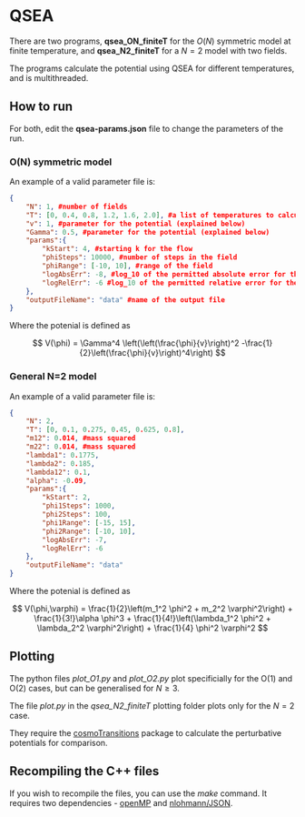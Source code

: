 # QSEA

There are two programs, **qsea_ON_finiteT** for the $O(N)$ symmetric model at finite temperature, and **qsea_N2_finiteT** for a $N=2$ model with two fields.

The programs calculate the potential using QSEA for different temperatures, and is multithreaded.

## How to run
For both, edit the **qsea-params.json** file to change the parameters of the run.

### O(N) symmetric model
An example of a valid parameter file is:

```json
{
    "N": 1, #number of fields
    "T": [0, 0.4, 0.8, 1.2, 1.6, 2.0], #a list of temperatures to calculate the potential for
    "v": 1, #parameter for the potential (explained below)
    "Gamma": 0.5, #parameter for the potential (explained below)
    "params":{
        "kStart": 4, #starting k for the flow
        "phiSteps": 10000, #number of steps in the field
        "phiRange": [-10, 10], #range of the field
        "logAbsErr": -8, #log_10 of the permitted absolute error for the RK45 algorithm
        "logRelErr": -6 #log_10 of the permitted relative error for the RK45 algorithm
    },
    "outputFileName": "data" #name of the output file
}
```

Where the potenial is defined as

$$
V(\phi) = \Gamma^4 \left(\left(\frac{\phi}{v}\right)^2 -\frac{1}{2}\left(\frac{\phi}{v}\right)^4\right)
$$

### General N=2 model
An example of a valid parameter file is:

```json
{
    "N": 2,
    "T": [0, 0.1, 0.275, 0.45, 0.625, 0.8],
    "m12": 0.014, #mass squared
    "m22": 0.014, #mass squared
    "lambda1": 0.1775,
    "lambda2": 0.185,
    "lambda12": 0.1,
    "alpha": -0.09,
    "params":{
        "kStart": 2,
        "phi1Steps": 1000,
        "phi2Steps": 100,
        "phi1Range": [-15, 15],
        "phi2Range": [-10, 10],
        "logAbsErr": -7,
        "logRelErr": -6
    },
    "outputFileName": "data"
}
```

Where the potenial is defined as

$$
V(\phi,\varphi) = \frac{1}{2}\left(m_1^2 \phi^2 + m_2^2 \varphi^2\right) + \frac{1}{3!}\alpha \phi^3 + \frac{1}{4!}\left(\lambda_1^2 \phi^2 + \lambda_2^2 \varphi^2\right) + \frac{1}{4} \phi^2 \varphi^2
$$

## Plotting
The python files _plot_O1.py_ and _plot_O2.py_ plot specificially for the O(1) and O(2) cases, but can be generalised for $N \geq 3$.

The file _plot.py_ in the _qsea_N2_finiteT_ plotting folder plots only for the $N=2$ case.

They require the [cosmoTransitions](https://github.com/clwainwright/CosmoTransitions) package to calculate the perturbative potentials for comparison.

## Recompiling the C++ files
If you wish to recompile the files, you can use the _make_ command. It requires two dependencies - [openMP](https://www.openmp.org/) and [nlohmann/JSON](https://github.com/nlohmann/json).
